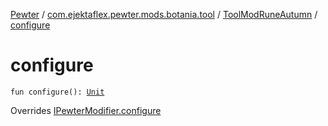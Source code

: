 [Pewter](../../index.md) / [com.ejektaflex.pewter.mods.botania.tool](../index.md) / [ToolModRuneAutumn](index.md) / [configure](./configure.md)

# configure

`fun configure(): `[`Unit`](https://kotlinlang.org/api/latest/jvm/stdlib/kotlin/-unit/index.html)

Overrides [IPewterModifier.configure](../../com.ejektaflex.pewter.api.core.modifiers/-i-pewter-modifier/configure.md)


